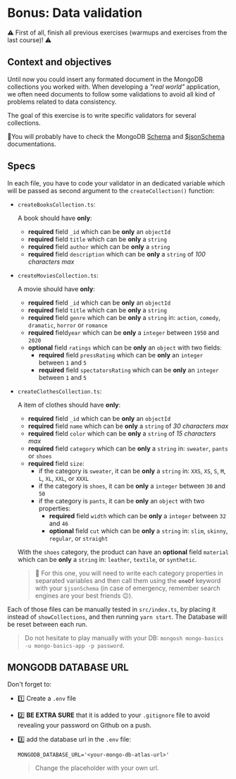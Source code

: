 # Bonus: Data validation

⚠️ First of all, finish all previous exercises (warmups and exercises from the last course)! ⚠️

## Context and objectives

Until now you could insert any formated document in the MongoDB collections you worked with. When developing a _"real world"_ application, we often need documents to follow some validations to avoid all kind of problems related to data consistency.

The goal of this exercise is to write specific validators for several collections.

🔎You will probably have to check the MongoDB [Schema](https://docs.mongodb.com/manual/core/schema-validation/index.html) and [$jsonSchema](https://docs.mongodb.com/manual/reference/operator/query/jsonSchema/#jsonschema-keywords) documentations.

## Specs

In each file, you have to code your validator in an dedicated variable which will be passed as second argument to the `createCollection()` function:

- `createBooksCollection.ts`:

  A book should have **only**:

    - **required** field `_id` which can be **only** an `objectId`
    - **required** field `title` which can be **only** a `string`
    - **required** field `author` which can be **only** a `string`
    - **required** field `description` which can be **only** a `string` of _100 characters max_


- `createMoviesCollection.ts`:

  A movie should have **only**:

    - **required** field `_id` which can be **only** an `objectId`
    - **required** field `title` which can be **only** a `string`
    - **required** field `genre` which can be **only** a `string` in: `action`, `comedy`, `dramatic`, `horror` or `romance`
    - **required** field`year` which can be **only** a `integer` between `1950` and `2020`
    - **optional** field `ratings` which can be **only** an `object` with two fields:
        - **required** field `pressRating` which can be **only** an `integer` between `1` and `5`
        - **required** field `spectatorsRating` which can be **only** an `integer` between `1` and `5`

- `createClothesCollection.ts`:

  A item of clothes should have **only**:

    - **required** field `_id` which can be **only** an `objectId`
    - **required** field `name` which can be **only** a `string` of _30 characters max_
    - **required** field `color` which can be **only** a `string` of _15 characters max_
    - **required** field `category` which can be **only** a `string` in: `sweater`, `pants` or `shoes`
    - **required** field `size`:
      - if the category is `sweater`, it can be **only** a `string` in: `XXS`, `XS`, `S`, `M`, `L`, `XL`, `XXL`, or `XXXL`
      - if the category is `shoes`, it can be **only** a `integer` between `30` and `50`
      - if the category is `pants`, it can be **only** an `object` with two properties:
        * **required** field `width` which can be **only** a `integer` between `32` and `46`
        * **optional** field `cut` which can be **only** a `string` in: `slim`, `skinny`, `regular`, or `straight`

  With the `shoes` category, the product can have an **optional** field `material` which can be **only** a `string` in: `leather`, `textile`, or `synthetic`.

  > 🔎 For this one, you will need to write each category properties in separated variables and then call them using the **`oneOf`** keyword with your `$jsonSchema` (in case of emergency, remember search engines are your best friends 😉).

Each of those files can be manually tested in `src/index.ts`, by placing it instead of `showCollections`, and then running `yarn start`. The Database will be reset between each run.

> Do not hesitate to play manually with your DB: `mongosh mongo-basics -u mongo-basics-app -p password`.

## MONGODB DATABASE URL

Don't forget to:

- 1️⃣ Create a `.env` file
- 2️⃣ **BE EXTRA SURE** that it is added to your `.gitignore` file to avoid revealing your password on Github on a push.
- 3️⃣ add the database url in the `.env` file:

  ```shell
  MONGODB_DATABASE_URL='<your-mongo-db-atlas-url>'
  ```
  > Change the placeholder with your own url.
